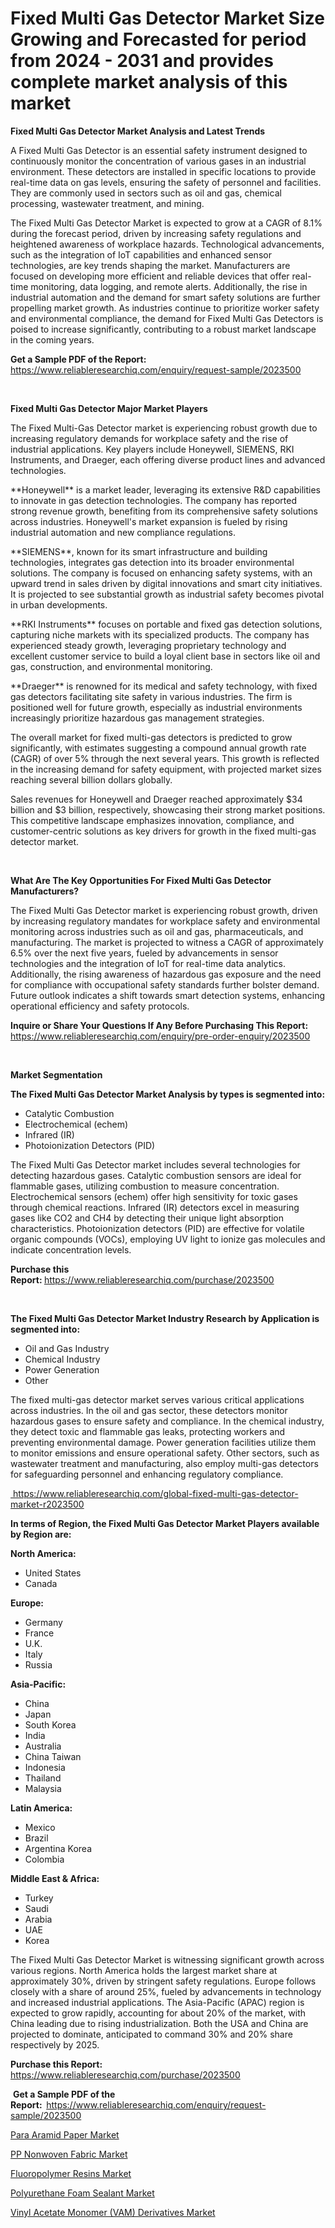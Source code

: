<p><h1>Fixed Multi Gas Detector Market Size Growing and Forecasted for period from 2024 - 2031 and provides complete market analysis of this market</h1></p><p><strong>Fixed Multi Gas Detector Market Analysis and Latest Trends</strong></p>
<p><p>A Fixed Multi Gas Detector is an essential safety instrument designed to continuously monitor the concentration of various gases in an industrial environment. These detectors are installed in specific locations to provide real-time data on gas levels, ensuring the safety of personnel and facilities. They are commonly used in sectors such as oil and gas, chemical processing, wastewater treatment, and mining.</p><p>The Fixed Multi Gas Detector Market is expected to grow at a CAGR of 8.1% during the forecast period, driven by increasing safety regulations and heightened awareness of workplace hazards. Technological advancements, such as the integration of IoT capabilities and enhanced sensor technologies, are key trends shaping the market. Manufacturers are focused on developing more efficient and reliable devices that offer real-time monitoring, data logging, and remote alerts. Additionally, the rise in industrial automation and the demand for smart safety solutions are further propelling market growth. As industries continue to prioritize worker safety and environmental compliance, the demand for Fixed Multi Gas Detectors is poised to increase significantly, contributing to a robust market landscape in the coming years.</p></p>
<p><strong>Get a Sample PDF of the Report:&nbsp;</strong> <a href="https://www.reliableresearchiq.com/enquiry/request-sample/2023500?utm_campaign=1732&utm_medium=2&utm_source=Github&utm_content=ia&utm_term=28102024&utm_id=fixed-multi-gas-detector">https://www.reliableresearchiq.com/enquiry/request-sample/2023500</a></p>
<p>&nbsp;</p>
<p><strong>Fixed Multi Gas Detector Major Market Players</strong></p>
<p><p>The Fixed Multi-Gas Detector market is experiencing robust growth due to increasing regulatory demands for workplace safety and the rise of industrial applications. Key players include Honeywell, SIEMENS, RKI Instruments, and Draeger, each offering diverse product lines and advanced technologies.</p><p>**Honeywell** is a market leader, leveraging its extensive R&D capabilities to innovate in gas detection technologies. The company has reported strong revenue growth, benefiting from its comprehensive safety solutions across industries. Honeywell's market expansion is fueled by rising industrial automation and new compliance regulations.</p><p>**SIEMENS**, known for its smart infrastructure and building technologies, integrates gas detection into its broader environmental solutions. The company is focused on enhancing safety systems, with an upward trend in sales driven by digital innovations and smart city initiatives. It is projected to see substantial growth as industrial safety becomes pivotal in urban developments.</p><p>**RKI Instruments** focuses on portable and fixed gas detection solutions, capturing niche markets with its specialized products. The company has experienced steady growth, leveraging proprietary technology and excellent customer service to build a loyal client base in sectors like oil and gas, construction, and environmental monitoring.</p><p>**Draeger** is renowned for its medical and safety technology, with fixed gas detectors facilitating site safety in various industries. The firm is positioned well for future growth, especially as industrial environments increasingly prioritize hazardous gas management strategies.</p><p>The overall market for fixed multi-gas detectors is predicted to grow significantly, with estimates suggesting a compound annual growth rate (CAGR) of over 5% through the next several years. This growth is reflected in the increasing demand for safety equipment, with projected market sizes reaching several billion dollars globally.</p><p>Sales revenues for Honeywell and Draeger reached approximately $34 billion and $3 billion, respectively, showcasing their strong market positions. This competitive landscape emphasizes innovation, compliance, and customer-centric solutions as key drivers for growth in the fixed multi-gas detector market.</p></p>
<p>&nbsp;</p>
<p><strong>What Are The Key Opportunities For Fixed Multi Gas Detector Manufacturers?</strong></p>
<p><p>The Fixed Multi Gas Detector market is experiencing robust growth, driven by increasing regulatory mandates for workplace safety and environmental monitoring across industries such as oil and gas, pharmaceuticals, and manufacturing. The market is projected to witness a CAGR of approximately 6.5% over the next five years, fueled by advancements in sensor technologies and the integration of IoT for real-time data analytics. Additionally, the rising awareness of hazardous gas exposure and the need for compliance with occupational safety standards further bolster demand. Future outlook indicates a shift towards smart detection systems, enhancing operational efficiency and safety protocols.</p></p>
<p><strong>Inquire or Share Your Questions If Any Before Purchasing This Report:</strong> <a href="https://www.reliableresearchiq.com/enquiry/pre-order-enquiry/2023500?utm_campaign=1732&utm_medium=2&utm_source=Github&utm_content=ia&utm_term=28102024&utm_id=fixed-multi-gas-detector">https://www.reliableresearchiq.com/enquiry/pre-order-enquiry/2023500</a></p>
<p>&nbsp;</p>
<p><strong>Market Segmentation</strong></p>
<p><strong>The Fixed Multi Gas Detector Market Analysis by types is segmented into:</strong></p>
<p><ul><li>Catalytic Combustion</li><li>Electrochemical (echem)</li><li>Infrared (IR)</li><li>Photoionization Detectors (PID)</li></ul></p>
<p><p>The Fixed Multi Gas Detector market includes several technologies for detecting hazardous gases. Catalytic combustion sensors are ideal for flammable gases, utilizing combustion to measure concentration. Electrochemical sensors (echem) offer high sensitivity for toxic gases through chemical reactions. Infrared (IR) detectors excel in measuring gases like CO2 and CH4 by detecting their unique light absorption characteristics. Photoionization detectors (PID) are effective for volatile organic compounds (VOCs), employing UV light to ionize gas molecules and indicate concentration levels.</p></p>
<p><strong>Purchase this Report:&nbsp;</strong><a href="https://www.reliableresearchiq.com/purchase/2023500?utm_campaign=1732&utm_medium=2&utm_source=Github&utm_content=ia&utm_term=28102024&utm_id=fixed-multi-gas-detector">https://www.reliableresearchiq.com/purchase/2023500</a></p>
<p>&nbsp;</p>
<p><strong>The Fixed Multi Gas Detector Market Industry Research by Application is segmented into:</strong></p>
<p><ul><li>Oil and Gas Industry</li><li>Chemical Industry</li><li>Power Generation</li><li>Other</li></ul></p>
<p><p>The fixed multi-gas detector market serves various critical applications across industries. In the oil and gas sector, these detectors monitor hazardous gases to ensure safety and compliance. In the chemical industry, they detect toxic and flammable gas leaks, protecting workers and preventing environmental damage. Power generation facilities utilize them to monitor emissions and ensure operational safety. Other sectors, such as wastewater treatment and manufacturing, also employ multi-gas detectors for safeguarding personnel and enhancing regulatory compliance.</p></p>
<p><a href="https://www.reliableresearchiq.com/global-fixed-multi-gas-detector-market-r2023500?utm_campaign=1732&utm_medium=2&utm_source=Github&utm_content=ia&utm_term=28102024&utm_id=fixed-multi-gas-detector">&nbsp;https://www.reliableresearchiq.com/global-fixed-multi-gas-detector-market-r2023500</a></p>
<p><strong>In terms of Region, the Fixed Multi Gas Detector Market Players available by Region are:</strong></p>
<p>
    <p> <strong> North America: </strong>
        <ul>
            <li>United States</li>
            <li>Canada</li>
        </ul>
        </p> 
    <p> <strong> Europe: </strong>
        <ul>
            <li>Germany</li>
            <li>France</li>
            <li>U.K.</li>
            <li>Italy</li>
            <li>Russia</li>
        </ul>
        </p> 
    <p> <strong> Asia-Pacific: </strong>
        <ul>
            <li>China</li>
            <li>Japan</li>
            <li>South Korea</li>
            <li>India</li>
            <li>Australia</li>
            <li>China Taiwan</li>
            <li>Indonesia</li>
            <li>Thailand</li>
            <li>Malaysia</li>
        </ul>
        </p> 
    <p> <strong> Latin America: </strong>
        <ul>
            <li>Mexico</li>
            <li>Brazil</li>
            <li>Argentina Korea</li>
            <li>Colombia</li>
        </ul>
        </p> 
    <p> <strong> Middle East & Africa: </strong>
        <ul>
            <li>Turkey</li>
            <li>Saudi</li>
            <li>Arabia</li>
            <li>UAE</li>
            <li>Korea</li>
        </ul>
    </p>
    </p>
<p><p>The Fixed Multi Gas Detector Market is witnessing significant growth across various regions. North America holds the largest market share at approximately 30%, driven by stringent safety regulations. Europe follows closely with a share of around 25%, fueled by advancements in technology and increased industrial applications. The Asia-Pacific (APAC) region is expected to grow rapidly, accounting for about 20% of the market, with China leading due to rising industrialization. Both the USA and China are projected to dominate, anticipated to command 30% and 20% share respectively by 2025.</p></p>
<p><strong>Purchase this Report: </strong><a href="https://www.reliableresearchiq.com/purchase/2023500?utm_campaign=1732&utm_medium=2&utm_source=Github&utm_content=ia&utm_term=28102024&utm_id=fixed-multi-gas-detector">https://www.reliableresearchiq.com/purchase/2023500</a></p>
<p>&nbsp;<strong>Get a Sample PDF of the Report:&nbsp;&nbsp;</strong><a href="https://www.reliableresearchiq.com/enquiry/request-sample/2023500?utm_campaign=1732&utm_medium=2&utm_source=Github&utm_content=ia&utm_term=28102024&utm_id=fixed-multi-gas-detector">https://www.reliableresearchiq.com/enquiry/request-sample/2023500</a></p>
<p><strong></strong></p>
<p><p><a href="https://www.linkedin.com/pulse/para-aramid-paper-market-trends-insights-type-application-nwtif?utm_campaign=1732&utm_medium=2&utm_source=Github&utm_content=ia&utm_term=28102024&utm_id=fixed-multi-gas-detector">Para Aramid Paper Market</a></p><p><a href="https://www.linkedin.com/pulse/pp-nonwoven-fabric-market-global-regional-analysis-2024-2031-qdq8c?utm_campaign=1732&utm_medium=2&utm_source=Github&utm_content=ia&utm_term=28102024&utm_id=fixed-multi-gas-detector">PP Nonwoven Fabric Market</a></p><p><a href="https://www.linkedin.com/pulse/evaluating-global-fluoropolymer-resins-market-trends-growth-nidvf?utm_campaign=1732&utm_medium=2&utm_source=Github&utm_content=ia&utm_term=28102024&utm_id=fixed-multi-gas-detector">Fluoropolymer Resins Market</a></p><p><a href="https://www.linkedin.com/pulse/trends-global-polyurethane-foam-sealant-market-forecast-analysis-unb5e?utm_campaign=1732&utm_medium=2&utm_source=Github&utm_content=ia&utm_term=28102024&utm_id=fixed-multi-gas-detector">Polyurethane Foam Sealant Market</a></p><p><a href="https://www.linkedin.com/pulse/influencing-factors-vinyl-acetate-monomer-vam-derivatives-market-9g1wf?utm_campaign=1732&utm_medium=2&utm_source=Github&utm_content=ia&utm_term=28102024&utm_id=fixed-multi-gas-detector">Vinyl Acetate Monomer (VAM) Derivatives Market</a></p></p>